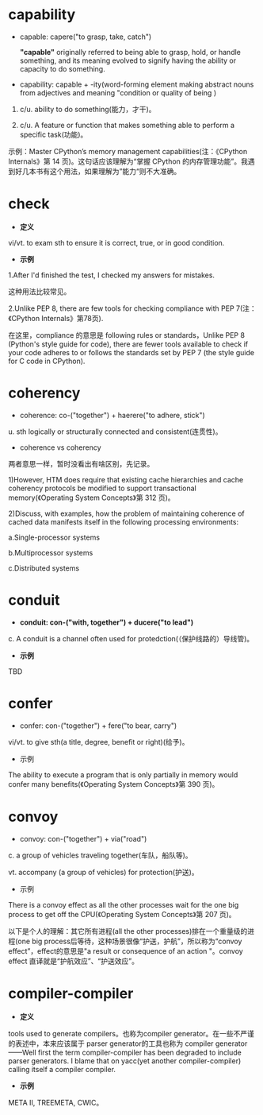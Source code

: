 # capability

- capable: capere("to grasp, take, catch")

  **"capable"** originally referred to being able to grasp, hold, or handle something, and its meaning evolved to signify having the ability or capacity to do something.

- capability: capable + -ity(word-forming element making abstract nouns from adjectives and meaning "condition or quality of being )

1. c/u. ability to do something(能力，才干)。

2. c/u. A feature or function that makes something able to perform a specific task(功能)。

示例：Master CPython’s memory management capabilities(注：《CPython Internals》第 14 页)。这句话应该理解为“掌握 CPython 的内存管理功能”。我遇到好几本书有这个用法，如果理解为”能力“则不大准确。

#  check

- **定义**

vi/vt. to exam sth to ensure it is correct, true, or in good condition.

- **示例**

1.After I'd finished the test, I checked my answers for mistakes.

这种用法比较常见。

2.Unlike PEP 8, there are few tools for checking compliance with PEP 7(注：《CPython Internals》第78页).

在这里，compliance 的意思是 following rules or standards，Unlike PEP 8 (Python's style guide for code), there are fewer tools available to check if your code adheres to or follows the standards set by PEP 7 (the style guide for C code in CPython).

# coherency

- coherence: co-("together") + haerere("to adhere, stick")

u. sth logically or structurally connected and consistent(连贯性)。

- coherence vs coherency

 两者意思一样，暂时没看出有啥区别，先记录。

1)However, HTM does require that existing cache hierarchies and cache coherency protocols be modified to support transactional memory(《Operating System Concepts》第 312 页)。

2)Discuss, with examples, how the problem of maintaining coherence of cached data manifests itself in the following processing environments:

a.Single-processor systems

b.Multiprocessor systems

c.Distributed systems

# conduit

- **conduit: con-("with, together") + ducere("to lead")**

c. A conduit is a channel often used for protedction(（保护线路的）导线管)。

- **示例**

TBD

# confer

- confer: con-("together") + fere("to bear, carry")

vi/vt. to give sth(a title, degree, benefit or right)(给予)。

- 示例

The ability to execute a program that is only partially in memory would confer many benefits(《Operating System Concepts》第 390 页)。

# convoy

- convoy: con-("together") + via("road")

c. a group of vehicles traveling together(车队，船队等)。

vt. accompany (a group of vehicles) for protection(护送)。

- 示例

There is a convoy effect as all the other processes wait for the one big process to get off the CPU(《Operating System Concepts》第 207 页)。

以下是个人的理解：其它所有进程(all the other processes)排在一个重量级的进程(one big process后等待，这种场景很像“护送，护航”，所以称为“convoy effect”，effect的意思是"a result or consequence of an action "。convoy effect 直译就是“护航效应”、“护送效应”。

# compiler-compiler 

- **定义**

tools used to generate compilers。也称为compiler generator。在一些不严谨的表述中，本来应该属于 parser generator的工具也称为 compiler generator——Well first the term compiler-compiler has been degraded to include parser generators. I blame that on yacc(yet another compiler-compiler) calling itself a compiler compiler. 

- **示例**

 META II, TREEMETA, CWIC。

